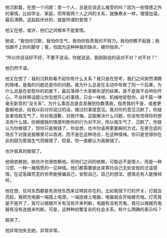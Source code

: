 他沉默着，在想一个问题：爱一个人，总是应该这么难受的吗？因为一些情感之外的事情，比如学业、家庭，而导致两个人之间的关系，就像煮水一样，慢慢加温，最后沸腾。这起起伏伏的，就是所谓的爱情？

他又在想，或许，他们之间根本不是爱情。

她说，“我怕你沉默，我怕你生气，我怕你指责我的不努力。我怕你瞧不起我；我怕跟不上你的脚步；我，怕因为这种种我的缺点，被你抛弃。”

“所以你说话好不好，不要不说话。你就说说，我刚刚说的话对不对？对不对？”

他仍然不语。

他又在想了：我的沉默和看不起你有什么关系？我只是在思考，我们之间突然沸腾的情绪，是我的问题还是你的问题。我为什么总是在主动中导致了同一个后果，为什么总是在安慰你的初衷下，最后落得个大家都失望的结果。是不是我不会哄你开心，不会转移话题让你去想开心的事情，只会一味地、机械地安慰你，说千篇一律毫无新意的“没关系”。为什么事态总是会发展到你数落我，指责我的不是，或者更委婉地说，给我以前对你说过的话、做过的事提意见。我对你的意见沉默了，你就会害怕我生气了，你对我道歉，对我忏悔。这能解决什么问题，你没有觉得你的想法有什么错，你根据我的情感判断你的行为对不对，所以我生气了、沉默了，你就认为你做错了，但你只是做错了。你会想，也许你该用更委婉的方式，在更合适的场合下对我说我哪里可以改进，而不是在这种场合，在这种情绪。你只是觉得你在此刻因为惹我生气而做错了，但是，你一直都认为我做错了。

也许我真的做错了。

他很依赖她，她也许也很依赖他。但他们之间的依赖，可能远不是情人，而是一种习惯、一种一厢情愿的一见钟情。他们都需要彼此来寄托自己无处安放的泛滥感情，在这急躁荒芜的世界能够骗自己，安慰自己，自己的想法、感情总有人能够倾听。

他在想，任何东西都是有其他东西来证明其存在的，比如我按下灯的开关，灯就会亮起，我把充电器一端插上电源，一端连接上电器，电器就会开始被充电。灯究竟是不是开了，我可以根据开关有没有开来判断，电器有没有充电，我可以根据充电器有没有连接来判断。可是，这种种纷繁复杂的社会关系，有什么明确的表示吗？

她哭了。

他非常怕失去她，非常非常。
